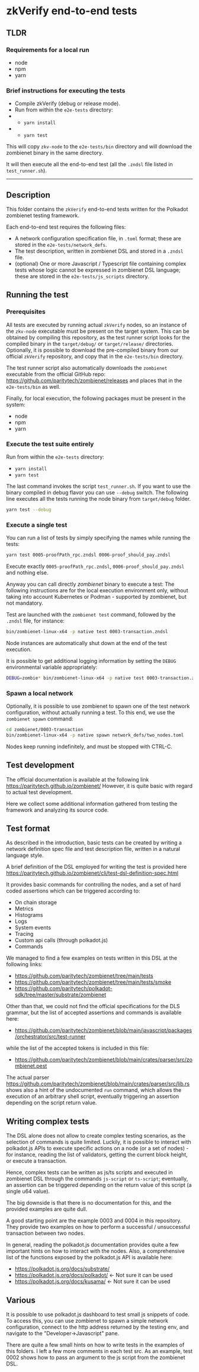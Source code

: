 # zkVerify end-to-end tests

## TLDR

### Requirements for a local run

- node
- npm
- yarn

### Brief instructions for executing the tests

- Compile zkVerify (debug or release mode).
- Run from within the `e2e-tests` directory:
- - `yarn install`
- - `yarn test`

This will copy `zkv-node` to the `e2e-tests/bin` directory and will download the zombienet binary in the same directory.

It will then execute all the end-to-end test (all the `.zndsl` file listed in `test_runner.sh`).

---

## Description

This folder contains the `zkVerify` end-to-end tests written for the Polkadot zombienet testing framework.

Each end-to-end test requires the following files:

- A network configuration specification file, in `.toml` format; these are stored in the `e2e-tests/network_defs`.
- The test description, written in zombienet DSL and stored in a `.zndsl` file.
- (optional) One or more Javascript / Typescript file containing complex tests whose logic cannot be expressed in zombienet DSL language; these are stored in the `e2e-tests/js_scripts` directory.

## Running the test

### Prerequisites

All tests are executed by running actual `zkVerify` nodes, so an instance of the `zkv-node` executable must be present on the target system. This can be obtained by compiling this repository, as the test runner script looks for the compiled binary in the `target/debug/` or `target/release/` directories. Optionally, it is possible to download the pre-compiled binary from our official `zkVerify` repository, and copy that in the `e2e-tests/bin` directory.

The test runner script also automatically downloads the `zombienet` executable from the official GitHub repo: <https://github.com/paritytech/zombienet/releases> and places that in the `e2e-tests/bin` as well.

Finally, for local execution, the following packages must be present in the system:

- node
- npm
- yarn

### Execute the test suite entirely

Run from within the `e2e-tests` directory:

- `yarn install`
- `yarn test`

The last command invokes the script `test_runner.sh`. If you want to use the binary compiled in
debug flavor you can use `--debug` switch. The following line executes all the tests running the node binary
from `target/debug` folder.

```sh
yarn test --debug
```

### Execute a single test

You can run a list of tests by simply specifying the names while running the tests:

```sh
yarn test 0005-proofPath_rpc.zndsl 0006-proof_should_pay.zndsl
```

Execute exactly `0005-proofPath_rpc.zndsl`, `0006-proof_should_pay.zndsl` and nothing else.

Anyway you can call directly _zombienet_ binary to execute a test: The following instructions are for the
local execution environment only, without taking into account Kubernetes or Podman - supported by zombienet, 
but not mandatory.

Test are launched with the `zombienet test` command, followed by the `.zndsl` file, for instance:

```sh
bin/zombienet-linux-x64 -p native test 0003-transaction.zndsl
```

Node instances are automatically shut down at the end of the test execution.

It is possible to get additional logging information by setting the `DEBUG` environmental variable appropriately:

```sh
DEBUG=zombie* bin/zombienet-linux-x64 -p native test 0003-transaction.zndsl
```

### Spawn a local network

Optionally, it is possible to use zombienet to spawn one of the test network configuration, without actually running a test. To this end, we use the `zombienet spawn` command:

```sh
cd zombienet/0003-transaction
bin/zombienet-linux-x64 -p native spawn network_defs/two_nodes.toml
```

Nodes keep running indefinitely, and must be stopped with CTRL-C.

## Test development

The official documentation is available at the following link <https://paritytech.github.io/zombienet/>
However, it is quite basic with regard to actual test development.

Here we collect some additional information gathered from testing the framework and analyzing its source code.

## Test format

As described in the introduction, basic tests can be created by writing a network definition spec file and test description file, written in a natural language style.

A brief definition of the DSL employed for writing the test is provided here <https://paritytech.github.io/zombienet/cli/test-dsl-definition-spec.html>

It provides basic commands for controlling the nodes, and a set of hard coded assertions which can be triggered according to:

- On chain storage
- Metrics
- Histograms
- Logs
- System events
- Tracing
- Custom api calls (through polkadot.js)
- Commands

We managed to find a few examples on tests written in this DSL at the following links:

- <https://github.com/paritytech/zombienet/tree/main/tests>
- <https://github.com/paritytech/zombienet/tree/main/tests/smoke>
- <https://github.com/paritytech/polkadot-sdk/tree/master/substrate/zombienet>

Other than that, we could not find the official specifications for the DLS grammar, but the list of accepted assertions and commands is available here:

- <https://github.com/paritytech/zombienet/blob/main/javascript/packages/orchestrator/src/test-runner>

while the list of the accepted tokens is included in this file:

- <https://github.com/paritytech/zombienet/blob/main/crates/parser/src/zombienet.pest>

The actual parser <https://github.com/paritytech/zombienet/blob/main/crates/parser/src/lib.rs> shows also a hint of the undocumented `run` command, which allows the execution of an arbitrary shell script, eventually triggering an assertion depending on the script return value.

## Writing complex tests

The DSL alone does not allow to create complex testing scenarios, as the selection of commands is quite limited. Luckily, it is possible to interact with polkadot.js APIs to execute specific actions on a node (or a set of nodes) - for instance, reading the list of validators, getting the current block height, or execute a transaction.

Hence, complex tests can be written as js/ts scripts and executed in zombienet DSL through the commands `js-script` or `ts-script`; eventually, an assertion can be triggered depending on the return value of this script (a single u64 value).

The big downside is that there is no documentation for this, and the provided examples are quite dull.

A good starting point are the example 0003 and 0004 in this repository. They provide two examples on how to perform a successful / unsuccessful transaction between two nodes.

In general, reading the polkadot.js documentation provides quite a few important hints on how to interact with the nodes. Also, a comprehensive list of the functions exposed by the polkadot.js API is available here:

- <https://polkadot.js.org/docs/substrate/>
- <https://polkadot.js.org/docs/polkadot/>    <- Not sure it can be used
- <https://polkadot.js.org/docs/kusama/>      <- Not sure it can be used

## Various

It is possible to use polkadot.js dashboard to test small js snippets of code. To access this, you can use zombienet to spawn a simple network configuration, connect to the http address returned by the testing env, and navigate to the "Developer->Javascript" pane.

There are quite a few small hints on how to write tests in the examples of this folders. I left a few more comments in each test src. As an example, test 0002 shows how to pass an argument to the js script from the zombienet DSL.
